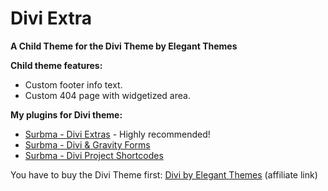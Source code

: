 Divi Extra
==================

__A Child Theme for the Divi Theme by Elegant Themes__

**Child theme features:**

- Custom footer info text.
- Custom 404 page with widgetized area.

**My plugins for Divi theme:**

- <a href="https://wordpress.org/plugins/surbma-divi-extras/" target="_blank">Surbma - Divi Extras</a> - Highly recommended!
- <a href="https://wordpress.org/plugins/surbma-divi-gravity-forms/" target="_blank">Surbma - Divi & Gravity Forms</a>
- <a href="https://wordpress.org/plugins/surbma-divi-project-shortcodes/" target="_blank">Surbma - Divi Project Shortcodes</a>

You have to buy the Divi Theme first: <a href="http://surbma.com/go/elegantthemes/" target="_blank">Divi by Elegant Themes</a> (affiliate link)